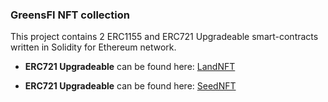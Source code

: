 ### GreensFI NFT collection

This project contains 2 ERC1155 and ERC721 Upgradeable smart-contracts written in Solidity for Ethereum network.

- **ERC721 Upgradeable** can be found here:  [LandNFT](https://github.com/Rassska/SolidityProjects/blob/main/NFTCollectionGreensFI/contracts/LandNFT.sol)

- **ERC721 Upgradeable** can be found here:  [SeedNFT](https://github.com/Rassska/SolidityProjects/blob/main/NFTCollectionGreensFI/contracts/LandNFT.sol)


